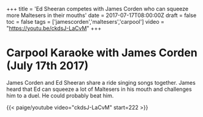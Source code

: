 +++
title = 'Ed Sheeran competes with James Corden who can squeeze more Maltesers in their mouths'
date = 2017-07-17T08:00:00Z
draft = false
toc = false
tags = ['jamescorden','maltesers','carpool']
video = "https://youtu.be/ckdsJ-LaCvM"
+++
# Carpool Karaoke with James Corden (July 17th 2017)

James Corden and Ed Sheeran share a ride singing songs together. James heard that Ed can squeeze a lot of Maltesers in his mouth and challenges him to a duel. He could probably beat him.

{{< paige/youtube video="ckdsJ-LaCvM" start=222 >}}